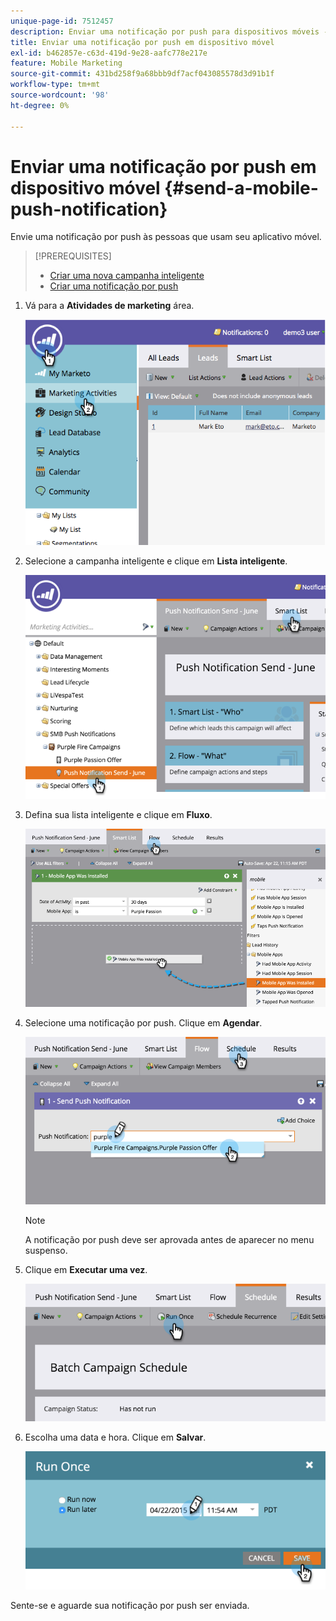 ```yaml
---
unique-page-id: 7512457
description: Enviar uma notificação por push para dispositivos móveis - Documentação do Marketo - Documentação do produto
title: Enviar uma notificação por push em dispositivo móvel
exl-id: b462857e-c63d-419d-9e28-aafc778e217e
feature: Mobile Marketing
source-git-commit: 431bd258f9a68bbb9df7acf043085578d3d91b1f
workflow-type: tm+mt
source-wordcount: '98'
ht-degree: 0%

---
```


# Enviar uma notificação por push em dispositivo móvel {#send-a-mobile-push-notification}

Envie uma notificação por push às pessoas que usam seu aplicativo móvel.

>[!PREREQUISITES]
>
>* [Criar uma nova campanha inteligente](/help/marketo/product-docs/core-marketo-concepts/smart-campaigns/creating-a-smart-campaign/create-a-new-smart-campaign.md)
>* [Criar uma notificação por push](/help/marketo/product-docs/mobile-marketing/push-notifications/create-a-push-notification.md)

1. Vá para a **Atividades de marketing** área.

   ![](assets/image2015-4-22-18-3a31-3a54.png)

1. Selecione a campanha inteligente e clique em **Lista inteligente**.

   ![](assets/image2015-4-23-17-3a57-3a46.png)

1. Defina sua lista inteligente e clique em **Fluxo**.

   ![](assets/image2015-4-22-18-3a33-3a13.png)

1. Selecione uma notificação por push. Clique em **Agendar**.

   ![](assets/image2015-4-22-18-3a33-3a38.png)

   >[!NOTE]
   >
   >A notificação por push deve ser aprovada antes de aparecer no menu suspenso.

1. Clique em **Executar uma vez**.

   ![](assets/image2015-4-23-18-3a0-3a54.png)

1. Escolha uma data e hora. Clique em **Salvar**.

   ![](assets/image2015-4-23-18-3a1-3a33.png)

Sente-se e aguarde sua notificação por push ser enviada.
